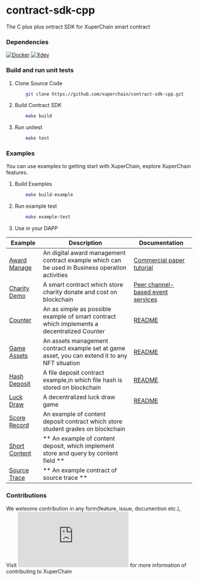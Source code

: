 # contract-sdk-cpp
The C plus plus ontract SDK for XuperChain smart contract

###  Dependencies 

 [![Docker ](https://docs.docker.com/engine/install/)](https://docs.docker.com/engine/install/)
 [![Xdev ](https://github.com/xuperchain/xdev)](https://github.com/xuperchain/xdev)

### Build and run unit tests 
1. Clone Source Code
    ``` bash
        git clone https://github.com/xuperchain/contract-sdk-cpp.git
    ```
    
1. Build Contract SDK 
    
    ``` bash
        make build
    ```
1. Run unitest

    ``` bash
        make test
    ```
   
   
### Examples
You can use examples to getting start with XuperChain, explore XuperChain features.
   
1. Build Examples
    
    ``` bash
        make build-example 
    ```
2. Run example test
  
    ``` bash
        make example-test
    ```
3. Use in your DAPP 

|  **Example** | **Description** | **Documentation** |
| -------------|------------------------------|------------------|
| [Award Manage](commercial-paper) | An digital award management contract example which can be used in Business operation activities | [Commercial paper tutorial](https://hyperledger-fabric.readthedocs.io/en/latest/tutorial/commercial_paper.html) |
| [Charity Demo](off_chain_data) | A smart contract which store charity donate and cost on blockchain | [Peer channel-based event services](https://hyperledger-fabric.readthedocs.io/en/latest/peer_event_services.html) |
| [Counter](token-erc-20) | An as simple as possible example of smart contract which implements a decentralized Counter| [README](token-erc-20/README.md) |
| [Game Assets](token-utxo) | An assets management contract example set at game asset, you can extend it to any  NFT situation | [README](token-utxo/README.md) |
| [Hash Deposit](high-throughput) | A file  deposit contract example,in which file hash is stored on blockchain | [README](high-throughput/README.md) |
| [Luck Draw](auction) | A decentralized luck draw game  | [README](auction/README.md) |
| [Score Record](chaincode) |An example of content deposit contract which store student grades on blockchain | |
| [Short Content](interest_rate_swaps) | ** An example of content deposit, which implement store and query by  content field ** | |
| [Source Trace](fabcar) | ** An example contract of source trace ** |  |
### Contributions 

We weleome contribution in any form(feature, issue, documention etc.), Visit [![Contribution Guide ](https://xuper.baidu.com/n/xuperdoc/contribution/pull_requests.html)](https://xuper.baidu.com/n/xuperdoc/contribution/pull_requests.html) for more information of contributing to XuperChain